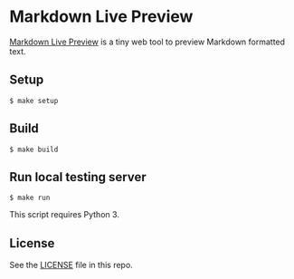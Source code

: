 # Markdown Live Preview

[Markdown Live Preview](https://markdownlivepreview.com/) is a tiny web tool to preview Markdown formatted text.

## Setup

```
$ make setup
```

## Build

```
$ make build
```

## Run local testing server

```
$ make run
```

This script requires Python 3.

## License
See the [LICENSE](https://github.com/tanabe/markdown-live-preview/blob/master/LICENSE) file in this repo.
